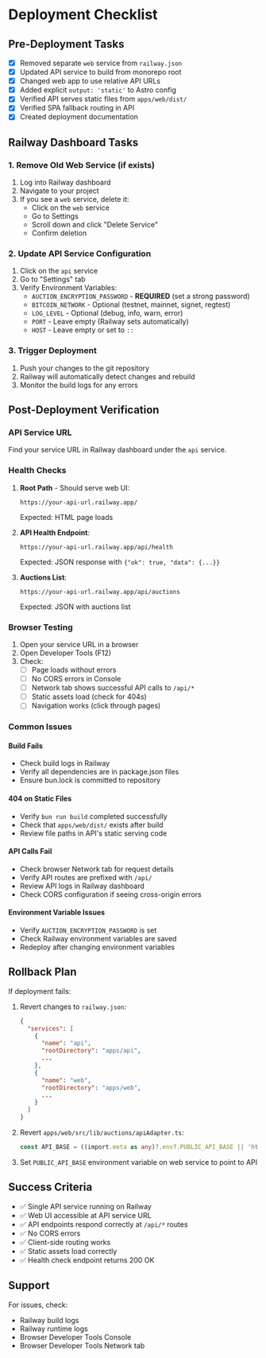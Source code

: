 # Deployment Checklist

## Pre-Deployment Tasks

- [x] Removed separate `web` service from `railway.json`
- [x] Updated API service to build from monorepo root
- [x] Changed web app to use relative API URLs
- [x] Added explicit `output: 'static'` to Astro config
- [x] Verified API serves static files from `apps/web/dist/`
- [x] Verified SPA fallback routing in API
- [x] Created deployment documentation

## Railway Dashboard Tasks

### 1. Remove Old Web Service (if exists)

1. Log into Railway dashboard
2. Navigate to your project
3. If you see a `web` service, delete it:
   - Click on the `web` service
   - Go to Settings
   - Scroll down and click "Delete Service"
   - Confirm deletion

### 2. Update API Service Configuration

1. Click on the `api` service
2. Go to "Settings" tab
3. Verify Environment Variables:
   - `AUCTION_ENCRYPTION_PASSWORD` - **REQUIRED** (set a strong password)
   - `BITCOIN_NETWORK` - Optional (testnet, mainnet, signet, regtest)
   - `LOG_LEVEL` - Optional (debug, info, warn, error)
   - `PORT` - Leave empty (Railway sets automatically)
   - `HOST` - Leave empty or set to `::`

### 3. Trigger Deployment

1. Push your changes to the git repository
2. Railway will automatically detect changes and rebuild
3. Monitor the build logs for any errors

## Post-Deployment Verification

### API Service URL
Find your service URL in Railway dashboard under the `api` service.

### Health Checks

1. **Root Path** - Should serve web UI:
   ```
   https://your-api-url.railway.app/
   ```
   Expected: HTML page loads

2. **API Health Endpoint**:
   ```
   https://your-api-url.railway.app/api/health
   ```
   Expected: JSON response with `{"ok": true, "data": {...}}`

3. **Auctions List**:
   ```
   https://your-api-url.railway.app/api/auctions
   ```
   Expected: JSON with auctions list

### Browser Testing

1. Open your service URL in a browser
2. Open Developer Tools (F12)
3. Check:
   - [ ] Page loads without errors
   - [ ] No CORS errors in Console
   - [ ] Network tab shows successful API calls to `/api/*`
   - [ ] Static assets load (check for 404s)
   - [ ] Navigation works (click through pages)

### Common Issues

#### Build Fails
- Check build logs in Railway
- Verify all dependencies are in package.json files
- Ensure bun.lock is committed to repository

#### 404 on Static Files
- Verify `bun run build` completed successfully
- Check that `apps/web/dist/` exists after build
- Review file paths in API's static serving code

#### API Calls Fail
- Check browser Network tab for request details
- Verify API routes are prefixed with `/api/`
- Review API logs in Railway dashboard
- Check CORS configuration if seeing cross-origin errors

#### Environment Variable Issues
- Verify `AUCTION_ENCRYPTION_PASSWORD` is set
- Check Railway environment variables are saved
- Redeploy after changing environment variables

## Rollback Plan

If deployment fails:

1. Revert changes to `railway.json`:
   ```json
   {
     "services": [
       {
         "name": "api",
         "rootDirectory": "apps/api",
         ...
       },
       {
         "name": "web",
         "rootDirectory": "apps/web",
         ...
       }
     ]
   }
   ```

2. Revert `apps/web/src/lib/auctions/apiAdapter.ts`:
   ```typescript
   const API_BASE = ((import.meta as any)?.env?.PUBLIC_API_BASE || 'http://localhost:3000') + '/api'
   ```

3. Set `PUBLIC_API_BASE` environment variable on web service to point to API

## Success Criteria

- ✅ Single API service running on Railway
- ✅ Web UI accessible at API service URL
- ✅ API endpoints respond correctly at `/api/*` routes
- ✅ No CORS errors
- ✅ Client-side routing works
- ✅ Static assets load correctly
- ✅ Health check endpoint returns 200 OK

## Support

For issues, check:
- Railway build logs
- Railway runtime logs
- Browser Developer Tools Console
- Browser Developer Tools Network tab
